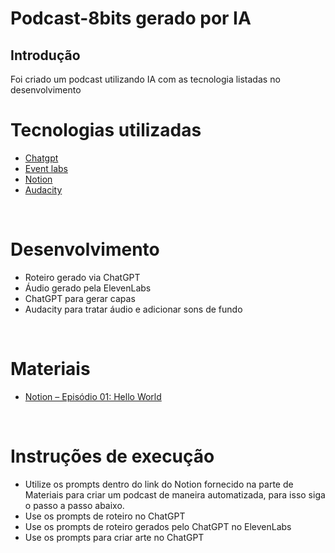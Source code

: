 <h1>Podcast-8bits gerado por IA</h1>

<h2>Introdução</h2>
<p>Foi criado um podcast utilizando IA com as tecnologia listadas no desenvolvimento </p>

<h1>Tecnologias utilizadas</h1>
<ul>
  <li><a href="https://chatgpt.com/" target="_blank">Chatgpt</a></li>
  <li><a href="https://elevenlabs.io/" target="_blank">Event labs</a></li>
  <li><a href="https://www.notion.com/" target="_blank">Notion</a></li>
  <li><a href="https://www.audacityteam.org/" target="_blank">Audacity</a></li>
</ul>
<br>

<h1>Desenvolvimento</h1>
<ul>
  <li>Roteiro gerado via ChatGPT</li>
  <li>Áudio gerado pela ElevenLabs</li>
  <li>ChatGPT para gerar capas</li>
  <li>Audacity para tratar áudio e adicionar sons de fundo</li>
</ul>
<br>

<h1>Materiais</h1>
<ul>
  <li><a href="https://butternut-bagpipe-e63.notion.site/Podcast-EP01-Hello-World-293213be8c26806d9164e44ddeb80790" target="_blank">Notion – Episódio 01: Hello World</a></li>
</ul>
<br>

<h1>Instruções de execução</h1>
<ul>
  <li>Utilize os prompts dentro do link do Notion fornecido na parte de Materiais para criar um podcast de maneira automatizada, para isso siga o passo a passo abaixo.</li>
  <li>Use os prompts de roteiro no ChatGPT</li>
  <li>Use os prompts de roteiro gerados pelo ChatGPT no ElevenLabs</li>
  <li>Use os prompts para criar arte no ChatGPT</li>
</ul>
<br>
